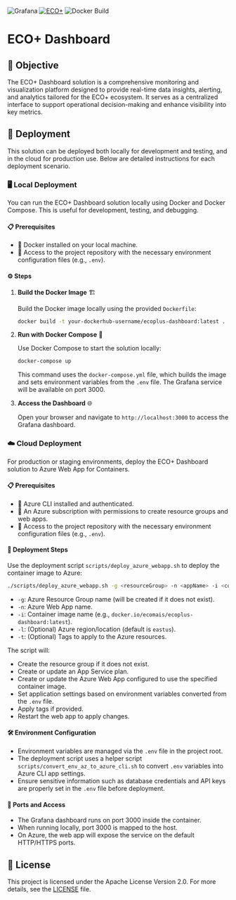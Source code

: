 ![Grafana](https://img.shields.io/badge/Grafana-12.1-orange)
[![ECO+](https://img.shields.io/badge/ECO+-Website-green)](https://ecoautomacao.com.br/bu-softwares-servicos/)
![Docker Build](https://img.shields.io/badge/Docker-passing-blue)

# ECO+ Dashboard

## 🎯 Objective

The ECO+ Dashboard solution is a comprehensive monitoring and visualization platform designed to provide real-time data insights, alerting, and analytics tailored for the ECO+ ecosystem. It serves as a centralized interface to support operational decision-making and enhance visibility into key metrics.

## 🚀 Deployment

This solution can be deployed both locally for development and testing, and in the cloud for production use. Below are detailed instructions for each deployment scenario.

### 🖥️ Local Deployment

You can run the ECO+ Dashboard solution locally using Docker and Docker Compose. This is useful for development, testing, and debugging.

#### 📋 Prerequisites

- 🐳 Docker installed on your local machine.
- 🔐 Access to the project repository with the necessary environment configuration files (e.g., `.env`).

#### ⚙️ Steps

1. **Build the Docker Image** 🏗️

   Build the Docker image locally using the provided `Dockerfile`:

   ```bash
   docker build -t your-dockerhub-username/ecoplus-dashboard:latest .
   ```

2. **Run with Docker Compose** 🐙

   Use Docker Compose to start the solution locally:

   ```bash
   docker-compose up
   ```

   This command uses the `docker-compose.yml` file, which builds the image and sets environment variables from the `.env` file. The Grafana service will be available on port 3000.

3. **Access the Dashboard** 🌐

   Open your browser and navigate to `http://localhost:3000` to access the Grafana dashboard.

### ☁️ Cloud Deployment

For production or staging environments, deploy the ECO+ Dashboard solution to Azure Web App for Containers.

#### 📋 Prerequisites

- 🔧 Azure CLI installed and authenticated.
- 🔑 An Azure subscription with permissions to create resource groups and web apps.
- 🔐 Access to the project repository with the necessary environment configuration files (e.g., `.env`).

#### 🚀 Deployment Steps

Use the deployment script `scripts/deploy_azure_webapp.sh` to deploy the container image to Azure:

```bash
./scripts/deploy_azure_webapp.sh -g <resourceGroup> -n <appName> -i <containerImage> [-l <location>] [-t <tags>]
```

- `-g`: Azure Resource Group name (will be created if it does not exist).
- `-n`: Azure Web App name.
- `-i`: Container image name (e.g., `docker.io/ecomais/ecoplus-dashboard:latest`).
- `-l`: (Optional) Azure region/location (default is `eastus`).
- `-t`: (Optional) Tags to apply to the Azure resources.

The script will:

- Create the resource group if it does not exist.
- Create or update an App Service plan.
- Create or update the Azure Web App configured to use the specified container image.
- Set application settings based on environment variables converted from the `.env` file.
- Apply tags if provided.
- Restart the web app to apply changes.

#### 🛠️ Environment Configuration

- Environment variables are managed via the `.env` file in the project root.
- The deployment script uses a helper script `scripts/convert_env_az_to_azure_cli.sh` to convert `.env` variables into Azure CLI app settings.
- Ensure sensitive information such as database credentials and API keys are properly set in the `.env` file before deployment.

#### 🔌 Ports and Access

- The Grafana dashboard runs on port 3000 inside the container.
- When running locally, port 3000 is mapped to the host.
- On Azure, the web app will expose the service on the default HTTP/HTTPS ports.


## 📜 License

This project is licensed under the Apache License Version 2.0. For more details, see the [LICENSE](https://github.com/ecomais/ecoplus-dashboard/blob/main/LICENSE) file.
